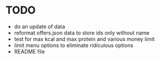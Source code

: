 # TODO
- do an update of data 
- reformat offers.json data to store ids only without name 
- test for max kcal and max protein and various money limit
- limit menu options to eliminate ridiculous options
- README file
